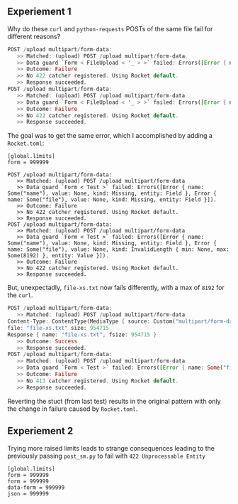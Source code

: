 ## Experiement 1

Why do these `curl` and `python-requests` POSTs of the same file fail for different reasons?

```rs
POST /upload multipart/form-data:
   >> Matched: (upload) POST /upload multipart/form-data
   >> Data guard `Form < FileUpload < '_ > >` failed: Errors([Error { name: Some("name"), value: None, kind: Missing, entity: Field }, Error { name: Some("file"), value: None, kind: Missing, entity: Field }]).
   >> Outcome: Failure
   >> No 422 catcher registered. Using Rocket default.
   >> Response succeeded.
POST /upload multipart/form-data:
   >> Matched: (upload) POST /upload multipart/form-data
   >> Data guard `Form < FileUpload < '_ > >` failed: Errors([Error { name: Some("name"), value: None, kind: Missing, entity: Field }, Error { name: Some("file"), value: None, kind: InvalidLength { min: None, max: Some(1048576) }, entity: Value }]).
   >> Outcome: Failure
   >> No 422 catcher registered. Using Rocket default.
   >> Response succeeded.
```

The goal was to get the same error, which I accomplished by adding a `Rocket.toml`:
```
[global.limits]
form = 999999
```

```
POST /upload multipart/form-data:
   >> Matched: (upload) POST /upload multipart/form-data
   >> Data guard `Form < Test >` failed: Errors([Error { name: Some("name"), value: None, kind: Missing, entity: Field }, Error { name: Some("file"), value: None, kind: Missing, entity: Field }]).
   >> Outcome: Failure
   >> No 422 catcher registered. Using Rocket default.
   >> Response succeeded.
POST /upload multipart/form-data:
   >> Matched: (upload) POST /upload multipart/form-data
   >> Data guard `Form < Test >` failed: Errors([Error { name: Some("name"), value: None, kind: Missing, entity: Field }, Error { name: Some("file"), value: None, kind: InvalidLength { min: None, max: Some(8192) }, entity: Value }]).
   >> Outcome: Failure
   >> No 422 catcher registered. Using Rocket default.
   >> Response succeeded.
```

But, unexpectadly, `file-xs.txt` now fails differently, with a max of `8192` for the `curl`.

```rs
POST /upload multipart/form-data:
   >> Matched: (upload) POST /upload multipart/form-data
Content-Type: ContentType(MediaType { source: Custom("multipart/form-data; boundary=db27ad9b8c0f9a042d29403698ee04ff"), top: (0, 9), sub: (10, 19), params: Dynamic([((21, 29), (30, 62))]) })
file: "file-xs.txt" size: 954715
Response { name: "file-xs.txt", fsize: 954715 }
   >> Outcome: Success
   >> Response succeeded.
POST /upload multipart/form-data:
   >> Matched: (upload) POST /upload multipart/form-data
   >> Data guard `Form < Test >` failed: Errors([Error { name: Some("file"), value: None, kind: InvalidLength { min: None, max: Some(8192) }, entity: Value }]).
   >> Outcome: Failure
   >> No 413 catcher registered. Using Rocket default.
   >> Response succeeded.
```

Reverting the stuct (from last test) results in the original pattern with only the change in failure caused by `Rocket.toml`.

## Experiement 2

Trying more raised limits leads to strange consequences leading to the previously passing `post_sm.py` to fail with `422 Unprocessable Entity`

```
[global.limits]
form = 999999
form = 999999
data-form = 999999
json = 999999
```

